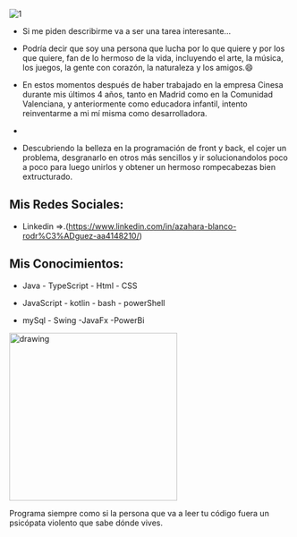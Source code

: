 
![1](https://user-images.githubusercontent.com/90633858/139233673-5740024a-dc9b-4d10-969b-cca546ed0e64.jpg)


- Si me piden describirme va a ser una tarea interesante...
- Podría decir que soy una persona que lucha por lo que quiere y por los que quiere, fan de lo hermoso de la vida, incluyendo el arte, la música, los juegos, la gente con corazón, la naturaleza y los amigos.😄

- En estos momentos después de haber trabajado en la empresa Cinesa durante mis últimos 4 años, tanto en Madrid como en la Comunidad Valenciana, y anteriormente como educadora infantil, intento reinventarme a mi mí misma como desarrolladora.
- 
- Descubriendo la belleza en la programación de front y back, el cojer un problema, desgranarlo en otros más sencillos y ir solucionandolos poco a poco para luego unirlos y obtener un hermoso rompecabezas bien extructurado.


## Mis Redes Sociales:
- Linkedin =>.(https://www.linkedin.com/in/azahara-blanco-rodr%C3%ADguez-aa4148210/)


Mis Conocimientos:
----
- Java          - TypeScript          - Html          - CSS

- JavaScript    - kotlin              - bash          - powerShell

- mySql         - Swing               -JavaFx         -PowerBi

<img src="https://user-images.githubusercontent.com/90633858/139234821-271c8e1b-6c30-4689-bb6f-0df738dd03c2.png" alt="drawing" width="300"/>


Programa siempre como si la persona que va a leer tu código fuera un psicópata violento que sabe dónde vives.


<!--
**Azaharabl/Azaharabl** is a ✨ _special_ ✨ repository because its `README.md` (this file) appears on your GitHub profile.

Here are some ideas to get you started:

- 🔭 I’m currently working on ...
- 🌱 I’m currently learning ...
- 👯 I’m looking to collaborate on ...
- 🤔 I’m looking for help with ...
- 💬 Ask me about ...
- 📫 How to reach me: ...
- 😄 Pronouns: ...
- ⚡ Fun fact: ...
-->
